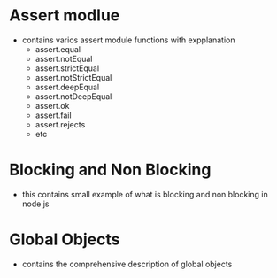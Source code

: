 # Assert modlue

- contains varios assert module functions with expplanation
  - assert.equal
  - assert.notEqual
  - assert.strictEqual
  - assert.notStrictEqual
  - assert.deepEqual
  - assert.notDeepEqual
  - assert.ok
  - assert.fail
  - assert.rejects
  - etc

# Blocking and Non Blocking

- this contains small example of what is blocking and non blocking in node js

# Global Objects

- contains the comprehensive description of global objects
